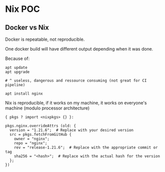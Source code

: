 # Nix POC

## Docker vs Nix

Docker is repeatable, not reproducible.

One docker build will have different output depending when it was done.

Because of:
```
apt update
apt upgrade

# ^ useless, dangerous and ressource consuming (not great for CI pipeline)

apt install nginx
```

Nix is reproducible, if it works on my machine, it works on everyone's machine (modulo processor architecture)

```
{ pkgs ? import <nixpkgs> {} }:

pkgs.nginx.overrideAttrs (old: {
  version = "1.21.6";  # Replace with your desired version
  src = pkgs.fetchFromGitHub {
    owner = "nginx";
    repo = "nginx";
    rev = "release-1.21.6";  # Replace with the appropriate commit or tag
    sha256 = "<hash>";  # Replace with the actual hash for the version
  };
})
```
